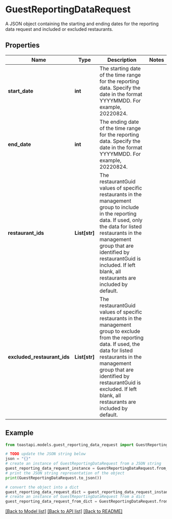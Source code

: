 # GuestReportingDataRequest

A JSON object containing the starting and ending dates for the reporting data request and included or excluded restaurants. 

## Properties

Name | Type | Description | Notes
------------ | ------------- | ------------- | -------------
**start_date** | **int** | The starting date of the time range for the reporting data.  Specify the date in the format YYYYMMDD. For example, 20220824.  | 
**end_date** | **int** | The ending date of the time range for the reporting data.  Specify the date in the format YYYYMMDD. For example, 20220824.  | 
**restaurant_ids** | **List[str]** | The restaurantGuid values of specific restaurants in the management group to include in the reporting data. If used, only the data for listed restaurants in the management group that are identified by restaurantGuid is included. If left blank, all restaurants are included by default.  | 
**excluded_restaurant_ids** | **List[str]** | The restaurantGuid values of specific restaurants in the management group to exclude from the reporting data. If used, the data for listed restaurants in the management group that are identified by restaurantGuid is excluded. If left blank, all restaurants are included by default.  | 

## Example

```python
from toastapi.models.guest_reporting_data_request import GuestReportingDataRequest

# TODO update the JSON string below
json = "{}"
# create an instance of GuestReportingDataRequest from a JSON string
guest_reporting_data_request_instance = GuestReportingDataRequest.from_json(json)
# print the JSON string representation of the object
print(GuestReportingDataRequest.to_json())

# convert the object into a dict
guest_reporting_data_request_dict = guest_reporting_data_request_instance.to_dict()
# create an instance of GuestReportingDataRequest from a dict
guest_reporting_data_request_from_dict = GuestReportingDataRequest.from_dict(guest_reporting_data_request_dict)
```
[[Back to Model list]](../README.md#documentation-for-models) [[Back to API list]](../README.md#documentation-for-api-endpoints) [[Back to README]](../README.md)


